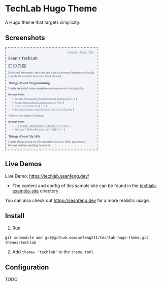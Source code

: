 # TechLab Hugo Theme
A Hugo theme that targets simplicity.

## Screenshots
<img src="https://github.com/sefeng211/techlab-hugo-theme/blob/media/seanfeng.dev.png?raw=true" width=60% height=60%></img>

## Live Demos
Live Demo: https://techlab.seanfeng.dev/
* The content and config of this sample site can be found in the [techlab-example-site](/techlab-exmaple-site) directory

You can also check out https://seanfeng.dev for a more realistic usage.

## Install
1. Run
```
git submodule add git@github.com:sefeng211/techlab-hugo-theme.git themes/techlab
```
2. Add `theme= 'techlab'` to the `theme.toml`.

## Configuration
TODO
